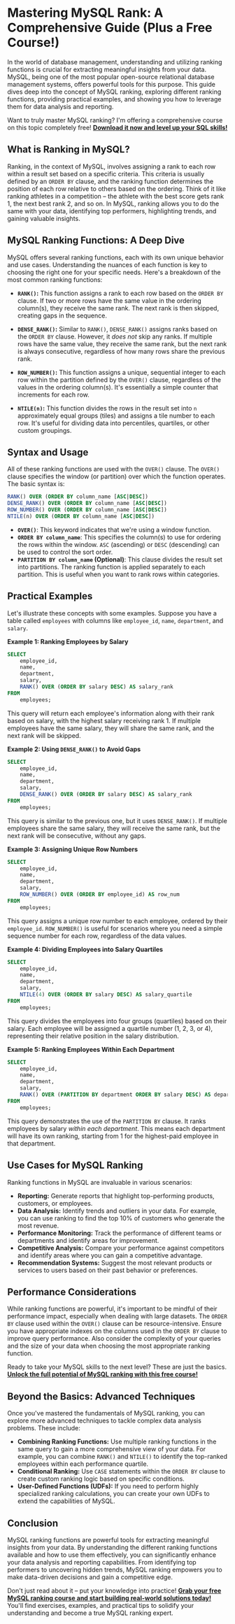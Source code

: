 # Mastering MySQL Rank: A Comprehensive Guide (Plus a Free Course!)

In the world of database management, understanding and utilizing ranking functions is crucial for extracting meaningful insights from your data. MySQL, being one of the most popular open-source relational database management systems, offers powerful tools for this purpose. This guide dives deep into the concept of MySQL ranking, exploring different ranking functions, providing practical examples, and showing you how to leverage them for data analysis and reporting.

Want to truly master MySQL ranking? I'm offering a comprehensive course on this topic completely free! **[Download it now and level up your SQL skills!](https://udemywork.com/mysql-rank)**

## What is Ranking in MySQL?

Ranking, in the context of MySQL, involves assigning a rank to each row within a result set based on a specific criteria. This criteria is usually defined by an `ORDER BY` clause, and the ranking function determines the position of each row relative to others based on the ordering.  Think of it like ranking athletes in a competition – the athlete with the best score gets rank 1, the next best rank 2, and so on. In MySQL, ranking allows you to do the same with your data, identifying top performers, highlighting trends, and gaining valuable insights.

## MySQL Ranking Functions: A Deep Dive

MySQL offers several ranking functions, each with its own unique behavior and use cases. Understanding the nuances of each function is key to choosing the right one for your specific needs. Here's a breakdown of the most common ranking functions:

*   **`RANK()`:** This function assigns a rank to each row based on the `ORDER BY` clause. If two or more rows have the same value in the ordering column(s), they receive the same rank. The next rank is then skipped, creating gaps in the sequence.

*   **`DENSE_RANK()`:** Similar to `RANK()`, `DENSE_RANK()` assigns ranks based on the `ORDER BY` clause. However, it *does not* skip any ranks. If multiple rows have the same value, they receive the same rank, but the next rank is always consecutive, regardless of how many rows share the previous rank.

*   **`ROW_NUMBER()`:** This function assigns a unique, sequential integer to each row within the partition defined by the `OVER()` clause, regardless of the values in the ordering column(s). It's essentially a simple counter that increments for each row.

*   **`NTILE(n)`:** This function divides the rows in the result set into `n` approximately equal groups (tiles) and assigns a tile number to each row.  It's useful for dividing data into percentiles, quartiles, or other custom groupings.

## Syntax and Usage

All of these ranking functions are used with the `OVER()` clause. The `OVER()` clause specifies the window (or partition) over which the function operates. The basic syntax is:

```sql
RANK() OVER (ORDER BY column_name [ASC|DESC])
DENSE_RANK() OVER (ORDER BY column_name [ASC|DESC])
ROW_NUMBER() OVER (ORDER BY column_name [ASC|DESC])
NTILE(n) OVER (ORDER BY column_name [ASC|DESC])
```

*   **`OVER()`**: This keyword indicates that we're using a window function.
*   **`ORDER BY column_name`**:  This specifies the column(s) to use for ordering the rows within the window. `ASC` (ascending) or `DESC` (descending) can be used to control the sort order.
*   **`PARTITION BY column_name` (Optional)**: This clause divides the result set into partitions. The ranking function is applied separately to each partition. This is useful when you want to rank rows within categories.

## Practical Examples

Let's illustrate these concepts with some examples. Suppose you have a table called `employees` with columns like `employee_id`, `name`, `department`, and `salary`.

**Example 1: Ranking Employees by Salary**

```sql
SELECT
    employee_id,
    name,
    department,
    salary,
    RANK() OVER (ORDER BY salary DESC) AS salary_rank
FROM
    employees;
```

This query will return each employee's information along with their rank based on salary, with the highest salary receiving rank 1. If multiple employees have the same salary, they will share the same rank, and the next rank will be skipped.

**Example 2: Using `DENSE_RANK()` to Avoid Gaps**

```sql
SELECT
    employee_id,
    name,
    department,
    salary,
    DENSE_RANK() OVER (ORDER BY salary DESC) AS salary_rank
FROM
    employees;
```

This query is similar to the previous one, but it uses `DENSE_RANK()`. If multiple employees share the same salary, they will receive the same rank, but the next rank will be consecutive, without any gaps.

**Example 3: Assigning Unique Row Numbers**

```sql
SELECT
    employee_id,
    name,
    department,
    salary,
    ROW_NUMBER() OVER (ORDER BY employee_id) AS row_num
FROM
    employees;
```

This query assigns a unique row number to each employee, ordered by their `employee_id`.  `ROW_NUMBER()` is useful for scenarios where you need a simple sequence number for each row, regardless of the data values.

**Example 4: Dividing Employees into Salary Quartiles**

```sql
SELECT
    employee_id,
    name,
    department,
    salary,
    NTILE(4) OVER (ORDER BY salary DESC) AS salary_quartile
FROM
    employees;
```

This query divides the employees into four groups (quartiles) based on their salary. Each employee will be assigned a quartile number (1, 2, 3, or 4), representing their relative position in the salary distribution.

**Example 5: Ranking Employees Within Each Department**

```sql
SELECT
    employee_id,
    name,
    department,
    salary,
    RANK() OVER (PARTITION BY department ORDER BY salary DESC) AS department_salary_rank
FROM
    employees;
```

This query demonstrates the use of the `PARTITION BY` clause. It ranks employees by salary *within each department*.  This means each department will have its own ranking, starting from 1 for the highest-paid employee in that department.

## Use Cases for MySQL Ranking

Ranking functions in MySQL are invaluable in various scenarios:

*   **Reporting:** Generate reports that highlight top-performing products, customers, or employees.
*   **Data Analysis:** Identify trends and outliers in your data. For example, you can use ranking to find the top 10% of customers who generate the most revenue.
*   **Performance Monitoring:** Track the performance of different teams or departments and identify areas for improvement.
*   **Competitive Analysis:**  Compare your performance against competitors and identify areas where you can gain a competitive advantage.
*   **Recommendation Systems:**  Suggest the most relevant products or services to users based on their past behavior or preferences.

## Performance Considerations

While ranking functions are powerful, it's important to be mindful of their performance impact, especially when dealing with large datasets.  The `ORDER BY` clause used within the `OVER()` clause can be resource-intensive. Ensure you have appropriate indexes on the columns used in the `ORDER BY` clause to improve query performance. Also consider the complexity of your queries and the size of your data when choosing the most appropriate ranking function.

Ready to take your MySQL skills to the next level?  These are just the basics. **[Unlock the full potential of MySQL ranking with this free course!](https://udemywork.com/mysql-rank)**

## Beyond the Basics: Advanced Techniques

Once you've mastered the fundamentals of MySQL ranking, you can explore more advanced techniques to tackle complex data analysis problems. These include:

*   **Combining Ranking Functions:** Use multiple ranking functions in the same query to gain a more comprehensive view of your data. For example, you can combine `RANK()` and `NTILE()` to identify the top-ranked employees within each performance quartile.
*   **Conditional Ranking:** Use `CASE` statements within the `ORDER BY` clause to create custom ranking logic based on specific conditions.
*   **User-Defined Functions (UDFs):**  If you need to perform highly specialized ranking calculations, you can create your own UDFs to extend the capabilities of MySQL.

## Conclusion

MySQL ranking functions are powerful tools for extracting meaningful insights from your data. By understanding the different ranking functions available and how to use them effectively, you can significantly enhance your data analysis and reporting capabilities.  From identifying top performers to uncovering hidden trends, MySQL ranking empowers you to make data-driven decisions and gain a competitive edge.

Don't just read about it – put your knowledge into practice! **[Grab your free MySQL ranking course and start building real-world solutions today!](https://udemywork.com/mysql-rank)** You'll find exercises, examples, and practical tips to solidify your understanding and become a true MySQL ranking expert.
